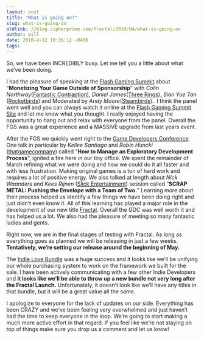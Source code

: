 ```yaml
---
layout: post
title: "What is going on?"
slug: what-is-going-on
oldlink: //blog.cipherprime.com/fractal/2010/04/what-is-going-on
author: will
date: 2010-4-12 10:36:12 -0400
tags: 
---
```


So, we have been INCREDIBLY busy. Let me tell you a little about what we’ve been doing.

I had the pleasure of speaking at the [Flash Gaming Summit](http://www.flashgamingsummit.com/ "Flash Gaming Summit") about “**Monetizing Your Game Outside of Sponsorship**” with _Colin Northway_([Fantastic Contraption](http://fantasticcontraption.com/ "Fantastic Contraption")), _Daniel James_([Three Rings](http://www.threerings.net/ "Three Rings")), _Sian Yue Tan_ ([Rocketbirds](http://www.rocketbirds.com/ "Rocket Birds Revolution")) and Moderated by _Andy Moore_([Steambirds](http://armorgames.com/play/5426/steambirds "SteamBirds")).  I think the panel went well and you can always watch it online at the [Flash Gaming Summit Site](http://www.flashgamingsummit.com/ "Flash Gaming Summit") and let me know what you thought. I really enjoyed having the opportunity to hang out and relax with everyone from the panel. Overall the FGS was a great experience and a MASSIVE upgrade from last years event.

After the FGS we quickly went right to the [Game Developers Conference](http://www.gdconf.com/ "Game Developers Conference"). One talk in particular by _Kellee Santiago_ and _Robin Huncki_ ([thatgamecompany](http://thatgamecompany.com/ "That Game Company")) called “**How to Manage an Exploratory Development Process**“, ignited a fire here in our tiny office. We spent the remainder of March refining what we were doing and how we could do it all faster and with less frustration. Making original games is a ton of hard work and requires a lot of positive energy. We also talked at length about _Nick Waanders_ and _Kees Rijnen_ ([Slick Entertainment](http://www.slickentertainment.com/ "Slick Entertainment")) session called “**SCRAP METAL: Pushing the Envelope with a Team of Two.**” Learning more about their process helped us identify a few things we have been doing right and just didn’t even know it. All of this learning has played a major role in the development of our new title [Fractal](http://www.playfractal.com "Fractal"). Overall the GDC was well worth it and has helped us a lot. We also had the pleasure of meeting so many fantastic ladies and gents.

Right now, we are in the final stages of testing with Fractal. As long as everything goes as planned we will be releasing in just a few weeks. **Tentatively, we’re setting our release around the beginning of May.**

The [Indie Love Bundle](http://indielovebundle.com "The Indie Love Bundle") was a huge success and it looks like we’ll be unifying our whole purchasing system to work on the framework we built for the sale. I have been actively communicating with a few other Indie Developers and **it looks like we’ll be able to throw up a new bundle not very long after the Fractal Launch.** Unfortunately, it doesn’t look like we’ll have any titles in that bundle, but it will be a great value all the same.

I apologize to everyone for the lack of updates on our side. Everything has been CRAZY and we’ve been feeling very overwhelmed and just haven’t had the time to keep everyone in the loop. We’re going to start making a much more active effort in that regard. If you feel like we’re not staying on top of things make sure you drop us a comment and let us know!
